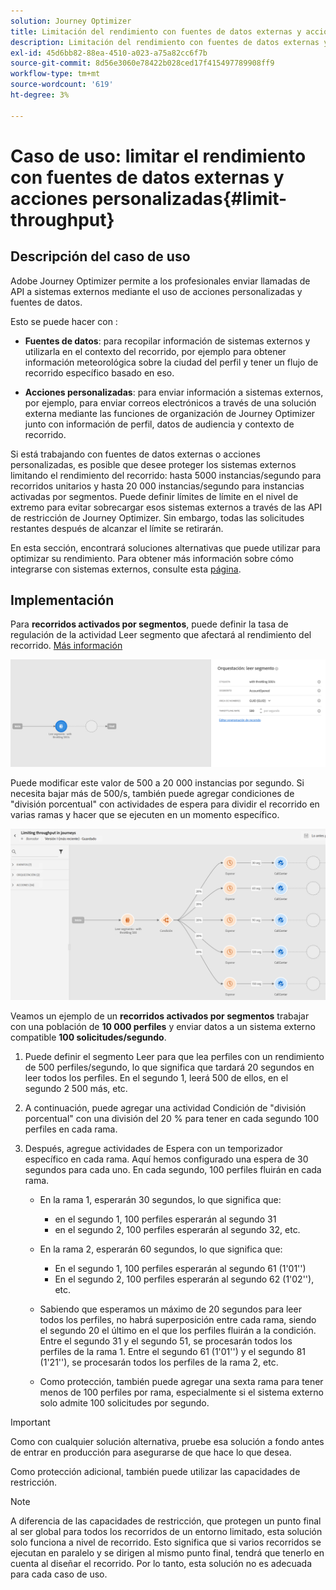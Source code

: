 ```yaml
---
solution: Journey Optimizer
title: Limitación del rendimiento con fuentes de datos externas y acciones personalizadas
description: Limitación del rendimiento con fuentes de datos externas y acciones personalizadas
exl-id: 45d6bb82-88ea-4510-a023-a75a82cc6f7b
source-git-commit: 8d56e3060e78422b028ced17f415497789908ff9
workflow-type: tm+mt
source-wordcount: '619'
ht-degree: 3%

---
```


# Caso de uso: limitar el rendimiento con fuentes de datos externas y acciones personalizadas{#limit-throughput}

## Descripción del caso de uso

Adobe Journey Optimizer permite a los profesionales enviar llamadas de API a sistemas externos mediante el uso de acciones personalizadas y fuentes de datos.

Esto se puede hacer con :

* **Fuentes de datos**: para recopilar información de sistemas externos y utilizarla en el contexto del recorrido, por ejemplo para obtener información meteorológica sobre la ciudad del perfil y tener un flujo de recorrido específico basado en eso.

* **Acciones personalizadas**: para enviar información a sistemas externos, por ejemplo, para enviar correos electrónicos a través de una solución externa mediante las funciones de organización de Journey Optimizer junto con información de perfil, datos de audiencia y contexto de recorrido.

Si está trabajando con fuentes de datos externas o acciones personalizadas, es posible que desee proteger los sistemas externos limitando el rendimiento del recorrido: hasta 5000 instancias/segundo para recorridos unitarios y hasta 20 000 instancias/segundo para instancias activadas por segmentos. Puede definir límites de límite en el nivel de extremo para evitar sobrecargar esos sistemas externos a través de las API de restricción de Journey Optimizer. Sin embargo, todas las solicitudes restantes después de alcanzar el límite se retirarán.

En esta sección, encontrará soluciones alternativas que puede utilizar para optimizar su rendimiento. Para obtener más información sobre cómo integrarse con sistemas externos, consulte esta [página](../configuration/external-systems.md).

## Implementación

Para **recorridos activados por segmentos**, puede definir la tasa de regulación de la actividad Leer segmento que afectará al rendimiento del recorrido.  [Más información](../building-journeys/read-segment.md)

![](assets/limit-throughput-1.png)

Puede modificar este valor de 500 a 20 000 instancias por segundo. Si necesita bajar más de 500/s, también puede agregar condiciones de &quot;división porcentual&quot; con actividades de espera para dividir el recorrido en varias ramas y hacer que se ejecuten en un momento específico.

![](assets/limit-throughput-2.png)

Veamos un ejemplo de un **recorridos activados por segmentos** trabajar con una población de **10 000 perfiles** y enviar datos a un sistema externo compatible **100 solicitudes/segundo**.

1. Puede definir el segmento Leer para que lea perfiles con un rendimiento de 500 perfiles/segundo, lo que significa que tardará 20 segundos en leer todos los perfiles. En el segundo 1, leerá 500 de ellos, en el segundo 2 500 más, etc.

1. A continuación, puede agregar una actividad Condición de &quot;división porcentual&quot; con una división del 20 % para tener en cada segundo 100 perfiles en cada rama.

1. Después, agregue actividades de Espera con un temporizador específico en cada rama. Aquí hemos configurado una espera de 30 segundos para cada uno. En cada segundo, 100 perfiles fluirán en cada rama.

   * En la rama 1, esperarán 30 segundos, lo que significa que:
      * en el segundo 1, 100 perfiles esperarán al segundo 31
      * en el segundo 2, 100 perfiles esperarán al segundo 32, etc.
   * En la rama 2, esperarán 60 segundos, lo que significa que:
      * En el segundo 1, 100 perfiles esperarán al segundo 61 (1&#39;01&#39;&#39;)
      * En el segundo 2, 100 perfiles esperarán al segundo 62 (1&#39;02&#39;&#39;), etc.
   * Sabiendo que esperamos un máximo de 20 segundos para leer todos los perfiles, no habrá superposición entre cada rama, siendo el segundo 20 el último en el que los perfiles fluirán a la condición. Entre el segundo 31 y el segundo 51, se procesarán todos los perfiles de la rama 1. Entre el segundo 61 (1&#39;01&#39;&#39;) y el segundo 81 (1&#39;21&#39;&#39;), se procesarán todos los perfiles de la rama 2, etc.

   * Como protección, también puede agregar una sexta rama para tener menos de 100 perfiles por rama, especialmente si el sistema externo solo admite 100 solicitudes por segundo.



>[!IMPORTANT]
>
>Como con cualquier solución alternativa, pruebe esa solución a fondo antes de entrar en producción para asegurarse de que hace lo que desea.

Como protección adicional, también puede utilizar las capacidades de restricción.

>[!NOTE]
>
>A diferencia de las capacidades de restricción, que protegen un punto final al ser global para todos los recorridos de un entorno limitado, esta solución solo funciona a nivel de recorrido. Esto significa que si varios recorridos se ejecutan en paralelo y se dirigen al mismo punto final, tendrá que tenerlo en cuenta al diseñar el recorrido. Por lo tanto, esta solución no es adecuada para cada caso de uso.
